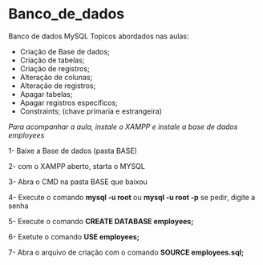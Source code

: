# Banco_de_dados
 Banco de dados MySQL
Topicos abordados nas aulas:
- Criação de Base de dados;
- Criação de tabelas;
- Criação de registros;
- Alteração de colunas;
- Alteração de registros;
- Apagar tabelas;
- Apagar registros específicos;
- Constraints; (chave primaria e estrangeira)

*Para acompanhar a aula, instale o XAMPP e instale a base de dados  employees*

1- Baixe a Base de dados (pasta BASE)

2- com o XAMPP aberto, starta o MYSQL

3- Abra o CMD na pasta BASE que baixou

4- Execute o comando **mysql -u root**
ou **mysql -u root -p** 
se pedir, digite a senha

5- Execute o comando **CREATE DATABASE employees;**

6- Exetute o comando **USE employees;**

7- Abra o arquivo de criação com o comando **SOURCE employees.sql;**	
